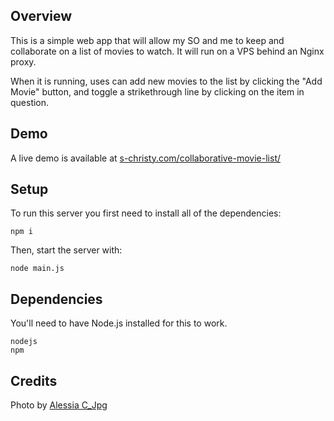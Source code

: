 ## Overview

This is a simple web app that will allow my SO and me to keep and collaborate
on a list of movies to watch. It will run on a VPS behind an Nginx proxy.

When it is running, uses can add new movies to the list by clicking the "Add
Movie" button, and toggle a strikethrough line by clicking on the item in
question.

## Demo

A live demo is available at
[s-christy.com/collaborative-movie-list/](https://s-christy.com/collaborative-movie-list/)

## Setup

To run this server you first need to install all of the dependencies:

```
npm i
```

Then, start the server with:

```
node main.js
```

## Dependencies

You'll need to have Node.js installed for this to work.

```
nodejs
npm
```

## Credits

Photo by [Alessia C_Jpg](https://unsplash.com/photos/cGNVTBcP7vY)
